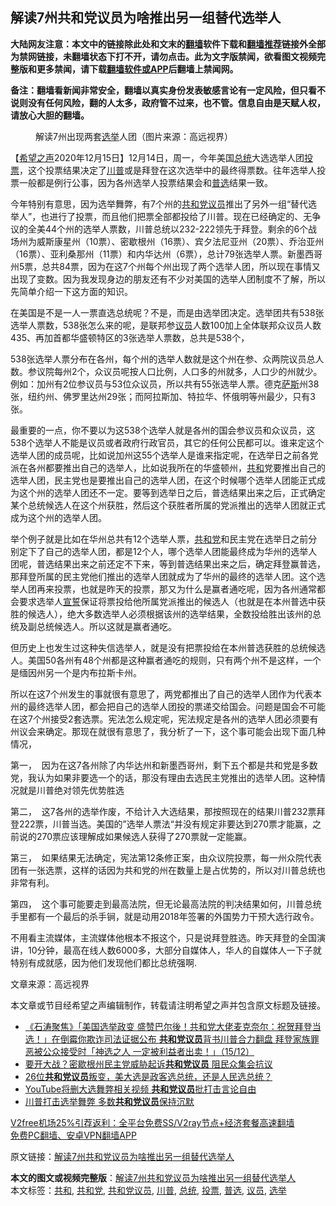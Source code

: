  <h2>解读7州共和党议员为啥推出另一组替代选举人</h2> <p class="notice"><b>大陆网友注意：本文中的链接除此处和文末的<a href="https://github.com/bannedbook/fanqiang" >翻墙</a>软件下载和<a href="https://github.com/killgcd/justmysocks/blob/master/README.md">翻墙推荐</a>链接外全部为禁网链接，未翻墙状态下打不开，请勿点击。此为文字版禁闻，欲看图文视频完整版和更多禁闻，请下载<a href="https://github.com/bannedbook/fanqiang">翻墙软件或APP</a>后翻墙上禁闻网。</p><p>备注：翻墙看新闻非常安全，翻墙以真实身份发表敏感言论有一定风险，但只看不说则没有任何风险，翻的人太多，政府管不过来，也不管。信息自由是天赋人权，请放心大胆的翻墙。</b></p>  <div class="entry"> <figure><figcaption>解读7州出现两套<a href="https://www.bannedbook.org/bnews/tag/%e9%80%89%e4%b8%be/" class="st_tag internal_tag" rel="tag" title="标签 选举 下的日志">选举</a>人团（图片来源：高远视界）</figcaption></figure> <p>【<span class='wp_keywordlink_affiliate'><a href="https://www.soundofhope.org" title="希望之声" target="_blank">希望之声</a></span>2020年12月15日】12月14日，周一，今年美国<a href="https://www.bannedbook.org/bnews/tag/%e6%80%bb%e7%bb%9f/" class="st_tag internal_tag" rel="tag" title="标签 总统 下的日志">总统</a>大选选举人团<a href="https://www.bannedbook.org/bnews/tag/%E6%8A%95%E7%A5%A8/" class="st_tag internal_tag" rel="tag" title="标签 投票 下的日志">投票</a>，这个投票结果决定了<a href="https://www.bannedbook.org/bnews/tag/%e5%b7%9d%e6%99%ae/" class="st_tag internal_tag" rel="tag" title="标签 川普 下的日志">川普</a>或是拜登在这次选举中的最终得票数。往年选举人投票一般都是例行公事，因为各州选举人投票结果会和<a href="https://www.bannedbook.org/bnews/tag/%E6%99%AE%E9%80%89/" class="st_tag internal_tag" rel="tag" title="标签 普选 下的日志">普选</a>结果一致。</p> <p>今年特别有意思，因为选举舞弊，有7个州的<a href="https://www.bannedbook.org/bnews/tag/%e5%85%b1%e5%92%8c%e5%85%9a%e8%ae%ae%e5%91%98/" class="st_tag internal_tag" rel="tag" title="标签 共和党议员 下的日志">共和党议员</a>推出了另外一组“替代选举人”，也进行了投票，而且他们把票全部都投给了川普。现在已经确定的、无争议的全美44个州的选举人票数，川普总统以232-222领先于拜登。剩余的6个战场州为威斯康星州（10票）、密歇根州（16票）、宾夕法尼亚州（20票）、乔治亚州（16票）、亚利桑那州（11票）和内华达州（6票），总计79张选举人票。新墨西哥州5票，总共84票，因为在这7个州每个州出现了两个选举人团，所以现在事情又出现了变数。因为我发现身边的朋友还有不少对美国的选举人团制度不了解，所以先简单介绍一下这方面的知识。</p> <p>在美国是不是一人一票直选总统呢？不是，而是由选举团决定。选举团共有538张选举人票数，538张怎么来的呢，是联邦参<a href="https://www.bannedbook.org/bnews/tag/%e8%ae%ae%e5%91%98/" class="st_tag internal_tag" rel="tag" title="标签 议员 下的日志">议员</a>人数100加上全体联邦众议员人数435、再加首都华盛顿特区的3张选举人票数，总共是538个，</p> <p>538张选举人票分布在各州，每个州的选举人数就是这个州在参、众两院议员总人数。参议院每州2个，众议员呢按人口比例，人口多的州就多，人口少的州就少。例如：加州有2位参议员与53位众议员，所以共有55张选举人票。德克<span class='wp_keywordlink'><a href="https://www.bannedbook.org/forum5/topic42.html" title="萨斯、诚信与自救" target="_blank">萨斯</a></span>州38张，纽约州、佛罗里达州29张；而阿拉斯加、特拉华、怀俄明等州最少，只有3张。</p>  <p>最重要的一点，你不要以为这538个选举人就是各州的国会参议员和众议员，这538个选举人不能是议员或者政府行政官员，其它的任何公民都可以。谁来定这个选举人团的成员呢，比如说加州这55个选举人是谁来指定呢，在选举日之前各党派在各州都要推出自己的选举人，比如说我所在的华盛顿州，<a href="https://www.bannedbook.org/bnews/tag/%E5%85%B1%E5%92%8C/" class="st_tag internal_tag" rel="tag" title="标签 共和 下的日志">共和</a>党要推出自己的选举人团，民主党也是要推出自己的选举人团，在这个时候哪个选举人团能正式成为这个州的选举人团还不一定。要等到选举日之后，普选结果出来之后，正式确定某个总统候选人在这个州获胜，然后这个获胜者所属的党派推出的选举人团就正式成为这个州的选举人团。</p> <p></p> <p>举个例子就是比如在华州总共有12个选举人票，<a href="https://www.bannedbook.org/bnews/tag/%e5%85%b1%e5%92%8c%e5%85%9a/" class="st_tag internal_tag" rel="tag" title="标签 共和党 下的日志">共和党</a>和民主党在选举日之前分别定下了自己的选举人团，都是12个人，哪个选举人团能最终成为华州的选举人团呢，普选结果出来之前还定不下来，等到普选结果出来之后，确定拜登赢普选，那拜登所属的民主党他们推出的选举人团就成为了华州的最终的选举人团。这个选举人团再来投票，也就是昨天的投票，那又为什么是赢者通吃呢，因为各州通常都会要求选举人<span class='wp_keywordlink'><a href="https://www.bannedbook.org/forum5/topic17.html" title="宣誓与预言" target="_blank">宣誓</a></span>保证将票投给他所属党派推出的候选人（也就是在本州普选中获胜的候选人），绝大多数选举人必须根据该州的选举结果，全数投给胜出该州的总统及副总统候选人。所以这就是赢者通吃。</p> <p>但历史上也发生过这种失信选举人，就是没有把票投给在本州普选获胜的总统候选人。美国50各州有48个州都是这种赢者通吃的规则，只有两个州不是这样，一个是缅因州另一个是内布拉斯卡州。</p>  <p>所以在这7个州发生的事就很有意思了，两党都推出了自己的选举人团作为代表本州的最终选举人团，都会把自己的选举人团投的票递交给国会。问题是国会不可能在这7个州接受2套选票。宪法怎么规定呢，宪法规定是各州的选举人团必须要有州议会来确定。那现在就很有意思了，我分析了一下，这个事可能会出现下面几种情况，</p> <p>第一，  因为在这7各州除了内华达州和新墨西哥州，剩下五个都是共和党是多数党，我认为如果非要选一个的话，那没有理由去选民主党推出的选举人团。这种情况就是川普绝对领先优势胜选</p> <p>第二，  这7各州的选举作废，不给计入大选结果，那按照现在的结果川普232票拜登222票，川普当选。美国的”选举人票法“并没有规定非要达到270票才能赢，之前说的270票应该理解成如果候选人获得了270票就一定能赢。</p> <p>第三，  如果结果无法确定，宪法第12条修正案，由众议院投票，每一州众院代表团有一张选票，这样的话因为共和党的州在数量上是占优势的，所以对川普总统也非常有利。</p>  <p>第四，  这个事可能要走到最高法院，但无论最高法院的判决结果如何，川普总统手里都有一个最后的杀手锏，就是动用2018年签署的外国势力干预大选行政令。</p> <p>不用看主流媒体，主流媒体他根本不报这个，只是说拜登胜选。昨天拜登的全国演讲，10分钟，最高在线人数6000多，大部分自媒体人，华人的自媒体人一下子就特别有成就感，因为他们发现他们都比总统强啊.</p> <p>文章来源：高远视界</p> <p>本文章或节目经希望之声编辑制作，转载请注明希望之声并包含原文标题及链接。</p>  <ul class='op-related-articles' title='相关阅读'> <li><a href='https://www.bannedbook.org/bnews/bannedvideo/20201216/1448471.html' target='_blank'>《石涛聚焦》「美国选举政变 盛赞巴尔後！共和党大佬麦克奈尔：祝贺拜登当选！」在倒霉你欺诈司法证据公布 <b>共和党议员</b>背书川普合力翻盘 拜登家族罪恶被公众接受时「神选之人 一定被利益者出卖！」（15/12）</a></li> <li><a href='https://www.bannedbook.org/bnews/cnnews/20201215/1448264.html' target='_blank'>要开大战？密歇根州民主党威胁起诉<b>共和党议员</b> 阻民众集会抗议</a></li> <li><a href='https://www.bannedbook.org/bnews/taiwannews/20201210/1445049.html' target='_blank'>26位<b>共和党议员</b>叛变，美大选是政客选总统，还是人民选总统？</a></li> <li><a href='https://www.bannedbook.org/bnews/worldnews/usa/20201210/1444954.html' target='_blank'>YouTube将删大选舞弊相关视频 <b>共和党议员</b>批打击言论自由</a></li> <li><a href='https://www.bannedbook.org/bnews/cnnews/20201209/1444645.html' target='_blank'>川普打击选举舞弊 多数<b>共和党议员</b>保持沉默</a></li> </ul> <p class="texttj"> <a href="https://www.bannedbook.org/forum23/topic22702.html" target="_blank">V2free机场25%引荐返利：全平台免费SS/V2ray节点+经济套餐高速翻墙</a><br/> <a href="https://github.com/bannedbook/fanqiang/wiki/%E7%A6%81%E9%97%BB%E7%BD%91%E5%AE%89%E5%8D%93%E7%BF%BB%E5%A2%99%E6%96%B0%E9%97%BBAPP" target="_blank">免费PC翻墙、安卓VPN翻墙APP</a></p><p>原文链接：<a class="src_link"  href="https://www.soundofhope.org/post/454117" target="_blank">解读7州共和党议员为啥推出另一组替代选举人</a></p><a name='sharetosocial'></a>       <div><b>本文的图文或视频完整版</b>：<a href='https://www.bannedbook.org/bnews/comments/20201216/1449058.html'>解读7州共和党议员为啥推出另一组替代选举人</a></div>  </div><!--END ENTRY--> <div class="postfooter"> <div>本文标签：<a href="https://www.bannedbook.org/bnews/tag/%E5%85%B1%E5%92%8C/" rel="tag">共和</a>, <a href="https://www.bannedbook.org/bnews/tag/%e5%85%b1%e5%92%8c%e5%85%9a/" rel="tag">共和党</a>, <a href="https://www.bannedbook.org/bnews/tag/%e5%85%b1%e5%92%8c%e5%85%9a%e8%ae%ae%e5%91%98/" rel="tag">共和党议员</a>, <a href="https://www.bannedbook.org/bnews/tag/%e5%b7%9d%e6%99%ae/" rel="tag">川普</a>, <a href="https://www.bannedbook.org/bnews/tag/%e6%80%bb%e7%bb%9f/" rel="tag">总统</a>, <a href="https://www.bannedbook.org/bnews/tag/%E6%8A%95%E7%A5%A8/" rel="tag">投票</a>, <a href="https://www.bannedbook.org/bnews/tag/%E6%99%AE%E9%80%89/" rel="tag">普选</a>, <a href="https://www.bannedbook.org/bnews/tag/%e8%ae%ae%e5%91%98/" rel="tag">议员</a>, <a href="https://www.bannedbook.org/bnews/tag/%e9%80%89%e4%b8%be/" rel="tag">选举</a></div>  </div><!--END POSTFOOTER--> 